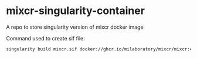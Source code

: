 # mixcr-singularity-container
A repo to store singularity version of mixcr docker image

Command used to create sif file: 
```bash 
singularity build mixcr.sif docker://ghcr.io/milaboratory/mixcr/mixcr:4.6.0
```
